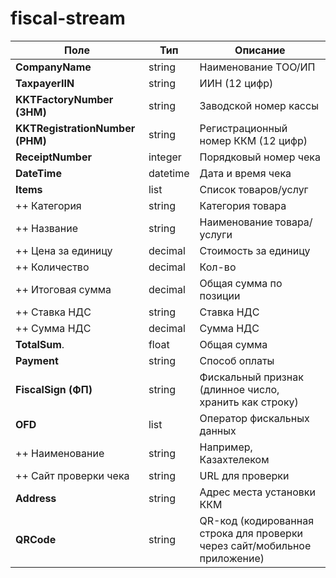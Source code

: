 # fiscal-stream

| Поле                            | Тип       | Описание                                                                 |
|---------------------------------|-----------|--------------------------------------------------------------------------|
| **CompanyName**                 | string    | Наименование ТОО/ИП                                                      |
| **TaxpayerIIN**                 | string    | ИИН (12 цифр)                                                            |
| **KKTFactoryNumber (ЗНМ)**      | string    | Заводской номер кассы                                                    |
| **KKTRegistrationNumber (РНМ)** | string    | Регистрационный номер ККМ (12 цифр)                                      |
| **ReceiptNumber**               | integer   | Порядковый номер чека                                                    |
| **DateTime**                    | datetime  | Дата и время чека                                                        |
| **Items**                       | list      | Список товаров/услуг                                                     |
| ++ Категория                    | string    | Категория товара                                                         |
| ++ Название                     | string    | Наименование товара/услуги                                               |
| ++ Цена за единицу              | decimal   | Стоимость за единицу                                                     |
| ++ Количество                   | decimal   | Кол-во                                                                   |
| ++ Итоговая сумма               | decimal   | Общая сумма по позиции                                                   |
| ++ Ставка НДС                   | string    | Ставка НДС                                                               |
| ++ Сумма НДС                    | decimal   | Сумма НДС                                                                |
| **TotalSum**.                   | float     | Общая сумма                                                              |
| **Payment**                     | string    | Способ оплаты                                                            |
| **FiscalSign (ФП)**             | string    | Фискальный признак (длинное число, хранить как строку)                   |
| **OFD**                         | list      | Оператор фискальных данных                                               |
| ++ Наименование                 | string    | Например, Казахтелеком                                                   |
| ++ Сайт проверки чека           | string    | URL для проверки                                                         |
| **Address**                     | string    | Адрес места установки ККМ                                                |
| **QRCode**                      | string    | QR-код (кодированная строка для проверки через сайт/мобильное приложение)|
